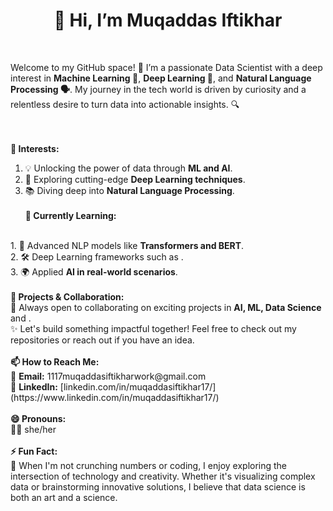 <center><strong><h1>👋 Hi, I’m Muqaddas Iftikhar</h1></strong></center> <br>

Welcome to my GitHub space! 🚀 I’m a passionate Data Scientist with a deep interest in **Machine Learning 🤖**, **Deep Learning 🧠**, and **Natural Language Processing 🗣️**. My journey in the tech world is driven by curiosity and a relentless desire to turn data into actionable insights. 🔍

<br><br>
<strong>👀 Interests:</strong>
<br>
1. 💡 Unlocking the power of data through <strong>ML and AI</strong>.<br>
2. 🔬 Exploring cutting-edge <strong>Deep Learning techniques</strong>.<br>
3. 📚 Diving deep into <strong>Natural Language Processing</strong>.
<br><br>
<strong>🌱 Currently Learning:</strong>
<br>
1. 🧠 Advanced NLP models like <strong>Transformers and BERT</strong>.<br>
2. 🛠️ Deep Learning frameworks such as <strongTensorFlow and PyTorch</strong>.<br>
3. 🌍 Applied <strong>AI in real-world scenarios</strong>.
<br><br>
<strong>💼 Projects & Collaboration:</strong>

<br>
  💬 Always open to collaborating on exciting projects in <strong>AI, ML, Data Science</strong> and <strongNLP</strong>.<br>
  ✨ Let's build something impactful together! Feel free to check out my repositories or reach out if you have an idea.
<br><br>
<strong>📫 How to Reach Me:</strong>

<br>
  📧 <strong>Email:</strong> 1117muqaddasiftikharwork@gmail.com<br>
  🔗 <strong>LinkedIn:</strong> [linkedin.com/in/muqaddasiftikhar17/](https://www.linkedin.com/in/muqaddasiftikhar17/)
<br><br>
<strong>😄 Pronouns:</strong>

<br>
  🙋‍♀️ she/her
<br><br>
<strong>⚡ Fun Fact:</strong>

<br>
  🎨 When I'm not crunching numbers or coding, I enjoy exploring the intersection of technology and creativity. Whether it's visualizing complex data or brainstorming innovative solutions, I believe that data science is both an art and a science.
